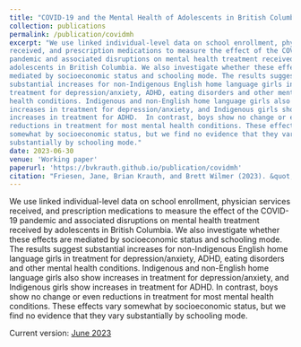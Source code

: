 ```yaml
---
title: "COVID-19 and the Mental Health of Adolescents in British Columbia"
collection: publications
permalink: /publication/covidmh
excerpt: "We use linked individual-level data on school enrollment, physician services
received, and prescription medications to measure the effect of the COVID-19
pandemic and associated disruptions on mental health treatment received by
adolescents in British Columbia. We also investigate whether these effects are
mediated by socioeconomic status and schooling mode. The results suggest
substantial increases for non-Indigenous English home language girls in
treatment for depression/anxiety, ADHD, eating disorders and other mental
health conditions. Indigenous and non-English home language girls also show
increases in treatment for depression/anxiety, and Indigenous girls show
increases in treatment for ADHD.  In contrast, boys show no change or even
reductions in treatment for most mental health conditions. These effects vary
somewhat by socioeconomic status, but we find no evidence that they vary
substantially by schooling mode."
date: 2023-06-30
venue: 'Working paper'
paperurl: 'https://bvkrauth.github.io/publication/covidmh'
citation: "Friesen, Jane, Brian Krauth, and Brett Wilmer (2023). &quot;COVID-19 and the Mental Health of Adolescents in British Columbia.&quot; Working paper, Simon Fraser University."
---
```

We use linked individual-level data on school enrollment, physician services
received, and prescription medications to measure the effect of the COVID-19
pandemic and associated disruptions on mental health treatment received by
adolescents in British Columbia. We also investigate whether these effects are
mediated by socioeconomic status and schooling mode. The results suggest
substantial increases for non-Indigenous English home language girls in
treatment for depression/anxiety, ADHD, eating disorders and other mental
health conditions. Indigenous and non-English home language girls also show
increases in treatment for depression/anxiety, and Indigenous girls show
increases in treatment for ADHD.  In contrast, boys show no change or even
reductions in treatment for most mental health conditions. These effects vary
somewhat by socioeconomic status, but we find no evidence that they vary
substantially by schooling mode.

Current version:
[June 2023](https://bvkrauth.github.io/files/covidmh-jun2023.pdf)
